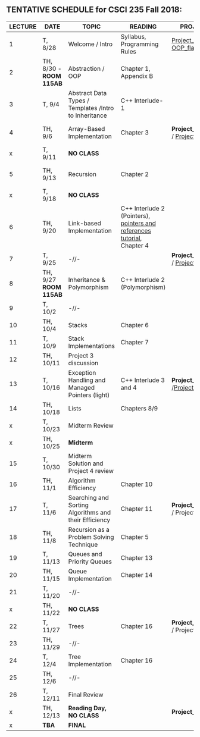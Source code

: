 
## TENTATIVE SCHEDULE for CSCI 235 Fall 2018:

LECTURE | DATE | TOPIC | READING | PROJECT | SLIDES
------- | ---- | ----- | -------- | --------- | ------- |
1 | T, 8/28 | Welcome / Intro | Syllabus, Programming Rules | [Project_1](Project1.html) [OOP_flash_intro](OOP_flash_intro.html)| [Lecture_1](Lecture 1.pdf)
2 | TH,  8/30 - **ROOM 115AB** | Abstraction / OOP | Chapter 1, Appendix B   | | [Lecture_2](Lecture 2.pdf)
3 | T, 9/4 | Abstract Data Types / Templates /Intro to Inheritance | C++ Interlude-1 | | [Lecture_3](Lecture3.pdf) 
4 | TH, 9/6 | Array-Based Implementation | Chapter 3  |**Project_1 DUE** / [Project_2](Project2.html) |  [Lecture_4](Lecture 4.pdf) 
x | T, 9/11 | **NO CLASS** | | |
5 | TH, 9/13 | Recursion| Chapter 2 |  | [Lecture_5](Lecture 5.pdf)
x | T, 9/18 | **NO CLASS**
6 | TH, 9/20 | Link-based Implementation | C++ Interlude 2 (Pointers), [pointers and references tutorial](http://www.ntu.edu.sg/home/ehchua/programming/cpp/cp4_pointerreference.html),  Chapter 4 |   |
7 | T, 9/25 | -//-|  |  **Project_2 DUE** / [Project_3](Project3.html)  | [Lecture_6/7](Lecture6.pdf) 
8 | TH, 9/27 **ROOM 115AB** | Inheritance  & Polymorphism  | C++ Interlude 2 (Polymorphism) | |[Lecture_8/9](Lecture8_9.pdf)
9 | T, 10/2 | -//-  |  | |
10 | TH, 10/4 | Stacks | Chapter 6 |  | [Lecture_10](Lecture10.pdf)
11 | T, 10/9 | Stack Implementations | Chapter 7 | | [Lecture_11](Lecture11.pdf)
12 | TH, 10/11 | Project 3 discussion |  |  |  | 
13 | T, 10/16 | Exception Handling and Managed Pointers (light) | C++ Interlude 3 and 4| **Project_3 DUE**  /[Project_4](Project4.pdf) | [Lecture13](Lecture13.pdf)
14 | TH, 10/18 |Lists| Chapters 8/9 | |  [Lecture14](Lecture14.pdf)
x | T, 10/23 | Midterm Review | |  |  |
x | TH, 10/25 | **Midterm** |  |  |  |
15 | T, 10/30 | Midterm Solution and Project 4 review| | | |
16 | TH, 11/1 | Algorithm Efficiency | Chapter 10 |  |[Lecture16](Lecture16.pdf)
17 | T, 11/6 |Searching and Sorting Algorithms and their Efficiency  | Chapter 11 | **Project_4 DUE** / Project_5 | 
18 | TH, 11/8 | Recursion as a Problem Solving Technique | Chapter 5 |  
19 | T, 11/13 | Queues and Priority Queues | Chapter 13 |
20 | TH, 11/15 | Queue Implementation | Chapter 14 | 
21 | T, 11/20 | -//- | 
x | TH, 11/22 | **NO CLASS** | |  | 
22 | T, 11/27 | Trees | Chapter 16 | **Project_5 DUE** / Project_6 | 
23 | TH, 11/29 | -//- | 
24 | T, 12/4 | Tree Implementation | Chapter 16 | 
25 | TH, 12/6 | -//- |
26 | T, 12/11 | Final Review | 
x | TH, 12/13 | **Reading Day,   NO CLASS** | | **Project_6 DUE** |
x | **TBA** | **FINAL** | 


